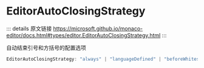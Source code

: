 # EditorAutoClosingStrategy
        
::: details 原文链接
https://microsoft.github.io/monaco-editor/docs.html#types/editor.EditorAutoClosingStrategy.html
:::

自动结束引号和方括号的配置选项


```ts
EditorAutoClosingStrategy: "always" | "languageDefined" | "beforeWhitespace" | "never"
```